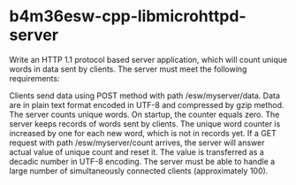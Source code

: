 # b4m36esw-cpp-libmicrohttpd-server

Write an HTTP 1.1 protocol based server application, which will count unique words in data sent by clients. The server must meet the following requirements:

Clients send data using POST method with path /esw/myserver/data. Data are in plain text format encoded in UTF-8 and compressed by gzip method. The server counts unique words. On startup, the counter equals zero. The server keeps records of words sent by clients. The unique word counter is increased by one for each new word, which is not in records yet. If a GET request with path /esw/myserver/count arrives, the server will answer actual value of unique count and reset it. The value is transferred as a decadic number in UTF-8 encoding. The server must be able to handle a large number of simultaneously connected clients (approximately 100).
